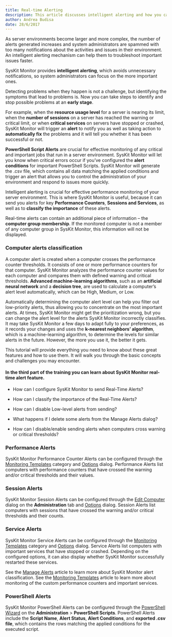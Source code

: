 ```yaml
---
title: Real-time Alerting
description: This article discusses intelligent alerting and how you can set up different notifications with SysKit Monitor about the activities and issues in your environment.
author: Andrea Budisa
date: 28/6/2017
---
```

As server environments become larger and more complex, the number of alerts generated increases and system administrators are spammed with too many notifications about the activities and issues in their environment. An intelligent alerting mechanism can help them to troubleshoot important issues faster.

SysKit Monitor provides **intelligent alerting**, which avoids unnecessary notifications, so system administrators can focus on the more important ones.

Detecting problems when they happen is not a challenge, but identifying the symptoms that lead to problems is. Now you can take steps to identify and stop possible problems at an **early stage**. 

For example, when the **resource usage level** for a server is nearing its limit, when the **number of sessions** on a server has reached the warning or critical limit, or when **critical services** on servers have stopped or crashed, SysKit Monitor will trigger an **alert** to notify you as well as taking action to **automatically fix** the problems and it will tell you whether it has been successful or not.

**PowerShell Script Alerts** are crucial for effective monitoring of any critical and important jobs that run in a server environment. SysKit Monitor will let you know when critical errors occur if you’ve configured the **alert conditions** for important PowerShell Scripts.
SysKit Monitor will generate the .csv file, which contains all data matching the applied conditions and trigger an alert that allows you to control the administration of your environment and respond to issues more quickly.

Intelligent alerting is crucial for effective performance monitoring of your server environment. This is where SysKit Monitor is useful, because it can send you alerts for key **Performance Counters**, **Sessions and Services**, as well as to **classify the importance** of these alerts.

Real-time alerts can contain an additional piece of information – the **computer group membership**. If the monitored computer is not a member of any computer group in SysKit Monitor, this information will not be displayed.

### Computer alerts classification

A computer alert is created when a computer crosses the performance counter thresholds. It consists of one or more performance counters for that computer. SysKit Monitor analyzes the performance counter values for each computer and compares them with defined warning and critical thresholds. **Advanced machine-learning algorithms**, such as an **artificial neural network** and a **decision tree**, are used to calculate a computer’s alert level automatically, which can be High, Medium, or Low.

Automatically determining the computer alert level can help you filter out low-priority alerts, thus allowing you to concentrate on the most important alerts. At times, SysKit Monitor might get the prioritization wrong, but you can change the alert level for the alerts SysKit Monitor incorrectly classifies. It may take SysKit Monitor a few days to adapt fully to your preferences, as it records your changes and uses the **k-nearest neighbors’ algorithm**, which is a machine-learning algorithm, to determine the levels for similar alerts in the future. However, the more you use it, the better it gets.

This tutorial will provide everything you need to know about these great features and how to use them. It will walk you through the basic concepts and challenges you may encounter.

#### In the third part of the training you can learn about SysKit Monitor real-time alert feature.
* How can I configure SysKit Monitor to send Real-Time Alerts?

* How can I classify the importance of the Real-Time Alerts?

* How can I disable Low-level alerts from sending?

* What happens if I delete some alerts from the Manage Alerts dialog?

* How can I disable/enable sending alerts when computers cross warning or critical thresholds?

### Performance Alerts

SysKit Monitor Performance Counter Alerts can be configured through the [Monitoring Templates](#internal/get-to-know-syskit-monitor/administration/monitoring-templates) category and [Options](#internal/get-to-know-syskit-monitor/backstage-screen/configuration/options) dialog. Performance Alerts list computers with performance counters that have crossed the warning and/or critical thresholds and their values. 

### Session Alerts

SysKit Monitor Session Alerts can be configured through the [Edit Computer](#internal/get-to-know-syskit-monitor/administration/servers-and-groups) dialog on the **Administration** tab and [Options](#internal/get-to-know-syskit-monitor/backstage-screen/configuration/options) dialog. Session Alerts list computers with sessions that have crossed the warning and/or critical thresholds and their counts.

### Service Alerts

SysKit Monitor Service Alerts can be configured through the [Monitoring Templates](#internal/get-to-know-syskit-monitor/administration/monitoring-templates) category and [Options](#internal/get-to-know-syskit-monitor/backstage-screen/configuration/options) dialog. Service Alerts list computers with important services that have stopped or crashed. Depending on the configured options, it can also display whether SysKit Monitor successfully restarted these services.

See the [Manage Alerts](#internal/get-to-know-syskit-monitor/backstage-screen/manage-data-gathering) article to learn more about SysKit Monitor alert classification.
See the [Monitoring Templates](#internal/get-to-know-syskit-monitor/administration/monitoring-templates) article to learn more about monitoring of the custom performance counters and important services.

### PowerShell Alerts

SysKit Monitor PowerShell Alerts can be configured through the [PowerShell Wizard](#internal/get-to-know-syskit-monitor/administration/powershell-scripts) on the **Administration** > **PowerShell Scripts**. PowerShell Alerts include the **Script Name**, **Alert Status**, **Alert Conditions**, and **exported .csv file**, which contains the rows matching the applied conditions for the executed script.